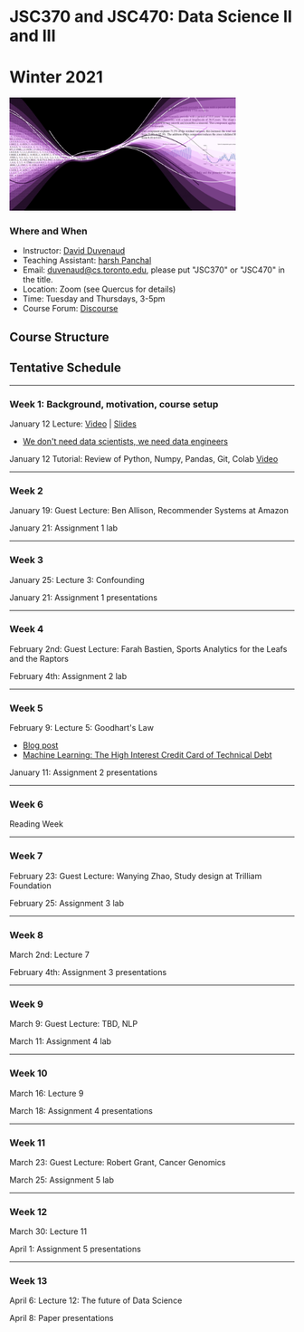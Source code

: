 # JSC370 and JSC470: Data Science II and III
# Winter 2021

<img src="assets/datascience.png" width="400">

### Where and When
* Instructor: [David Duvenaud](http://www.cs.toronto.edu/~duvenaud)
* Teaching Assistant: [harsh Panchal](https://www.linkedin.com/in/harsh-panchal-618260151)
* Email: <duvenaud@cs.toronto.edu>, please put "JSC370" or "JSC470" in the title.
* Location: Zoom (see Quercus for details)
* Time: Tuesday and Thursdays, 3-5pm
* Course Forum: [Discourse](https://bb-2021-01.teach.cs.toronto.edu/c/jsc370)


## Course Structure


## Tentative Schedule
---
### Week 1: Background, motivation, course setup

January 12 Lecture:
[Video](https://play.library.utoronto.ca/9ac9b25727a49764c13ad038400c32f8) | [Slides]()

  - [We don't need data scientists, we need data engineers](https://news.ycombinator.com/item?id=25775872)
  
  
January 12 Tutorial: Review of Python, Numpy, Pandas, Git, Colab
[Video](https://play.library.utoronto.ca/ff44be69e8e5f022da9f587e1ac457b5)

***
### Week 2 

January 19: Guest Lecture: Ben Allison, Recommender Systems at Amazon

January 21: Assignment 1 lab

***
### Week 3

January 25: Lecture 3: Confounding

January 21: Assignment 1 presentations

***
### Week 4

February 2nd: Guest Lecture: Farah Bastien, Sports Analytics for the Leafs and the Raptors

February 4th: Assignment 2 lab


***
### Week 5

February 9: Lecture 5: Goodhart's Law

 - [Blog post](https://towardsdatascience.com/unintended-consequences-and-goodharts-law-68d60a94705c)
 - [Machine Learning: The High Interest Credit Card of Technical Debt](https://research.google/pubs/pub43146/)

January 11: Assignment 2 presentations

***
### Week 6 

Reading Week

***
### Week 7

February 23: Guest Lecture: Wanying Zhao, Study design at Trilliam Foundation

February 25: Assignment 3 lab

***
### Week 8

March 2nd: Lecture 7

February 4th: Assignment 3 presentations


***
### Week 9

March 9: Guest Lecture: TBD, NLP

March 11: Assignment 4 lab

***
### Week 10

March 16: Lecture 9

March 18: Assignment 4 presentations


***
### Week 11

March 23: Guest Lecture: Robert Grant, Cancer Genomics

March 25: Assignment 5 lab

***
### Week 12

March 30: Lecture 11

April 1: Assignment 5 presentations

***
### Week 13

April 6: Lecture 12: The future of Data Science

April 8: Paper presentations

